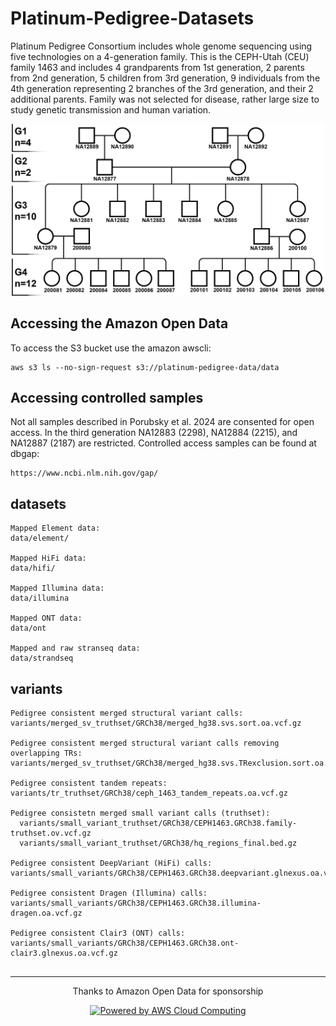 # Platinum-Pedigree-Datasets


Platinum Pedigree Consortium includes whole genome sequencing using five technologies on a 4-generation family. This is the CEPH-Utah (CEU) family 1463 and includes 4 grandparents from 1st generation, 2 parents from 2nd generation, 5 children from 3rd generation, 9 individuals from the 4th generation representing 2 branches of the 3rd generation, and their 2 additional parents. Family was not selected for disease, rather large size to study genetic transmission and human variation. 

<p align="center">
<img src="https://github.com/Platinum-Pedigree-Consortium/Platinum-Pedigree-Datasets/blob/main/images/CEPH_pedigree_github.png" width="500">
</p>



## Accessing the Amazon Open Data

To access the S3 bucket use the amazon awscli:
```
aws s3 ls --no-sign-request s3://platinum-pedigree-data/data
```
## Accessing controlled samples
Not all samples described in Porubsky et al. 2024 are consented for open access. In the third generation NA12883 (2298), NA12884 (2215), and NA12887 (2187) are restricted.
Controlled access samples can be found at dbgap:
```
https://www.ncbi.nlm.nih.gov/gap/
```

## datasets
```
Mapped Element data:
data/element/

Mapped HiFi data:
data/hifi/

Mapped Illumina data:
data/illumina

Mapped ONT data:
data/ont

Mapped and raw stranseq data:
data/strandseq
```

## variants
```
Pedigree consistent merged structural variant calls:
variants/merged_sv_truthset/GRCh38/merged_hg38.svs.sort.oa.vcf.gz

Pedigree consistent merged structural variant calls removing overlapping TRs:
variants/merged_sv_truthset/GRCh38/merged_hg38.svs.TRexclusion.sort.oa.vcf.gz

Pedigree consistent tandem repeats:
variants/tr_truthset/GRCh38/ceph_1463_tandem_repeats.oa.vcf.gz

Pedigree consistetn merged small variant calls (truthset):
  variants/small_variant_truthset/GRCh38/CEPH1463.GRCh38.family-truthset.ov.vcf.gz
  variants/small_variant_truthset/GRCh38/hq_regions_final.bed.gz

Pedigree consistent DeepVariant (HiFi) calls:
variants/small_variants/GRCh38/CEPH1463.GRCh38.deepvariant.glnexus.oa.vcf.gz

Pedigree consistent Dragen (Illumina) calls:
variants/small_variants/GRCh38/CEPH1463.GRCh38.illumina-dragen.oa.vcf.gz

Pedigree consistent Clair3 (ONT) calls:
variants/small_variants/GRCh38/CEPH1463.GRCh38.ont-clair3.glnexus.oa.vcf.gz


```
---
<p align="center">
  Thanks to Amazon Open Data for sponsorship 
</p>

<p align="center">
<a href="https://aws.amazon.com/what-is-cloud-computing"><img src="https://d0.awsstatic.com/logos/powered-by-aws.png" alt="Powered by AWS Cloud Computing"></a>
</p>


